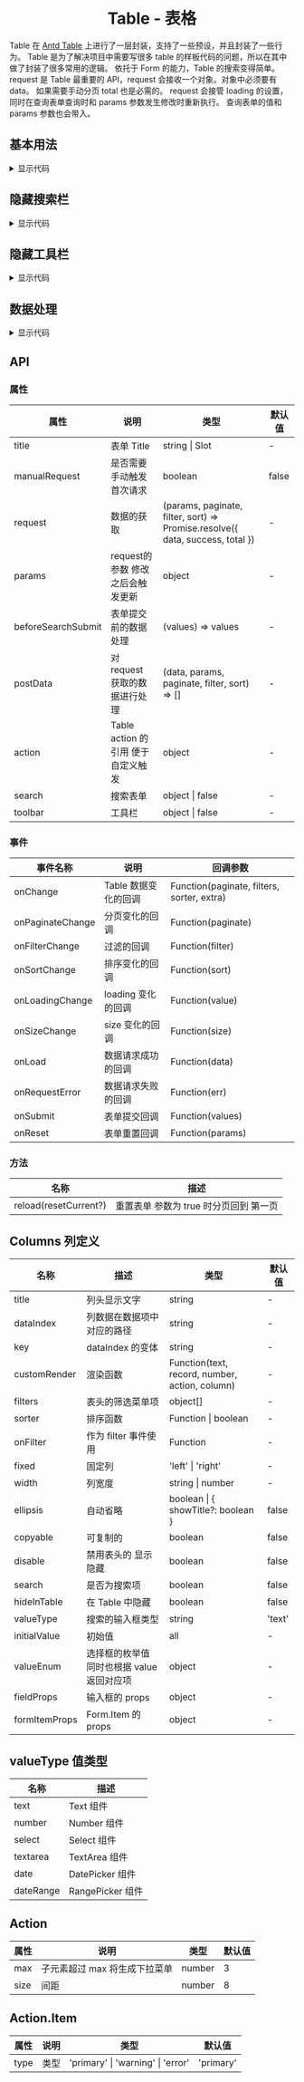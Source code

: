 <h1 align="center">
Table - 表格
</h1>

Table 在 [Antd Table](https://www.antdv.com/components/table-cn) 上进行了一层封装，支持了一些预设，并且封装了一些行为。
Table 是为了解决项目中需要写很多 table 的样板代码的问题，所以在其中做了封装了很多常用的逻辑。
依托于 Form 的能力，Table 的搜索变得简单。request 是 Table 最重要的 API，request 会接收一个对象。对象中必须要有 data。
如果需要手动分页 total 也是必需的。 request 会接管 loading 的设置，同时在查询表单查询时和 params 参数发生修改时重新执行。
查询表单的值和 params 参数也会带入。


<script setup>
import { defineAsyncComponent } from 'vue'
import '../packages/style.css'

const TableDemo1 = defineAsyncComponent(() => {
  return import('../demos/table/demo-1')
})
const TableDemo2 = defineAsyncComponent(() => {
  return import('../demos/table/demo-2')
})
const TableDemo3 = defineAsyncComponent(() => {
  return import('../demos/table/demo-3')
})
const TableDemo4 = defineAsyncComponent(() => {
  return import('../demos/table/demo-4')
})
</script>

<style>
.ant-table-wrapper table {
  display: table !important;
  text-align: start !important;
  border-collapse: separate !important;
  margin: 0 !important;
  border-radius: 8px 8px 0 0 !important;
}

.ant-table-wrapper td, .ant-table-wrapper th {
  border: none !important;
}

.ant-table-wrapper a {
  text-decoration: none;
}

.ant-pagination-options {
  margin-top: 0 !important;
}
</style>

## 基本用法

<ClientOnly>
<TableDemo1></TableDemo1>
</ClientOnly>

<details>
<summary>显示代码</summary>

<<< @/demos/table/demo-1.jsx

</details>

## 隐藏搜索栏

<ClientOnly>
<TableDemo2></TableDemo2>
</ClientOnly>

<details>
<summary>显示代码</summary>

<<< @/demos/table/demo-2.jsx

</details>

## 隐藏工具栏

<ClientOnly>
<TableDemo3></TableDemo3>
</ClientOnly>

<details>
<summary>显示代码</summary>

<<< @/demos/table/demo-3.jsx

</details>

## 数据处理

<ClientOnly>
<TableDemo4></TableDemo4>
</ClientOnly>

<details>
<summary>显示代码</summary>

<<< @/demos/table/demo-4.jsx

</details>

## API

### 属性

| 属性                 | 说明                       | 类型                                                                             | 默认值   |
|--------------------|--------------------------|--------------------------------------------------------------------------------|-------|
| title              | 表单 Title                 | string \| Slot                                                                 | -     |
| manualRequest      | 是否需要手动触发首次请求             | boolean                                                                        | false |
| request            | 数据的获取                    | (params, paginate, filter, sort) => Promise.resolve(\{ data, success, total }) | -     |
| params             | request的参数 修改之后会触发更新     | object                                                                         | -     |
| beforeSearchSubmit | 表单提交前的数据处理               | (values) => values                                                             | -     |
| postData           | 对 request 获取的数据进行处理      | (data, params, paginate, filter, sort) => \[]                                  | -     |
| action             | Table action 的引用 便于自定义触发 | object                                                                         | -     |
| search             | 搜索表单                     | object \| false                                                                | -     |
| toolbar            | 工具栏                      | object \| false                                                                | -     |

### 事件

| 事件名称             | 说明            | 回调参数                                       |
|------------------|---------------|--------------------------------------------|
| onChange         | Table 数据变化的回调 | Function(paginate, filters, sorter, extra) |
| onPaginateChange | 分页变化的回调       | Function(paginate)                         |
| onFilterChange   | 过滤的回调         | Function(filter)                           |
| onSortChange     | 排序变化的回调       | Function(sort)                             |
| onLoadingChange  | loading 变化的回调 | Function(value)                            |
| onSizeChange     | size 变化的回调    | Function(size)                             |
| onLoad           | 数据请求成功的回调     | Function(data)                             |
| onRequestError   | 数据请求失败的回调     | Function(err)                              |
| onSubmit         | 表单提交回调        | Function(values)                           |
| onReset          | 表单重置回调        | Function(params)                           |

### 方法

| 名称                    | 描述                      |
|-----------------------|-------------------------|
| reload(resetCurrent?) | 重置表单 参数为 true 时分页回到 第一页 |

## Columns 列定义

| 名称            | 描述                        | 类型                                             | 默认值    |
|---------------|---------------------------|------------------------------------------------|--------|
| title         | 列头显示文字                    | string                                         | -      |
| dataIndex     | 列数据在数据项中对应的路径             | string                                         | -      |
| key           | dataIndex 的变体             | string                                         | -      |
| customRender  | 渲染函数                      | Function(text, record, number, action, column) | -      |
| filters       | 表头的筛选菜单项                  | object\[]                                      | -      |
| sorter        | 排序函数                      | Function \| boolean                            | -      |
| onFilter      | 作为 filter 事件使用            | Function                                       | -      |
| fixed         | 固定列                       | 'left' \| 'right'                              | -      |
| width         | 列宽度                       | string \| number                               | -      |
| ellipsis      | 自动省略                      | boolean \| { showTitle?\: boolean }            | false  |
| copyable      | 可复制的                      | boolean                                        | false  |
| disable       | 禁用表头的 显示隐藏                | boolean                                        | false  |
| search        | 是否为搜索项                    | boolean                                        | false  |
| hideInTable   | 在 Table 中隐藏               | boolean                                        | false  |
| valueType     | 搜索的输入框类型                  | string                                         | 'text' |
| initialValue  | 初始值                       | all                                            | -      |
| valueEnum     | 选择框的枚举值 同时也根据 value 返回对应项 | object                                         | -      |
| fieldProps    | 输入框的 props                | object                                         | -      |
| formItemProps | Form.Item 的 props         | object                                         | -      |

## valueType 值类型

| 名称        | 描述             |
|-----------|----------------|
| text      | Text 组件        |
| number    | Number 组件      |
| select    | Select 组件      |
| textarea  | TextArea 组件    |
| date      | DatePicker 组件  |
| dateRange | RangePicker 组件 |

## Action

| 属性   | 说明                | 类型     | 默认值 |
|------|-------------------|--------|-----|
| max  | 子元素超过 max 将生成下拉菜单 | number | 3   |
| size | 间距                | number | 8   |

## Action.Item

| 属性   | 说明 | 类型                                | 默认值       |
|------|----|-----------------------------------|-----------|
| type | 类型 | 'primary' \| 'warning' \| 'error' | 'primary' |


